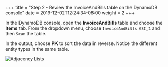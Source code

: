 +++
title = "Step 2 - Review the InvoiceAndBills table on the DynamoDB console"
date = 2019-12-02T12:24:34-08:00
weight = 2
+++

In the DynamoDB console, open the **InvoiceAndBills** table and choose the **Items** tab. From the dropdown menu, choose `InvoiceAndBills GSI_1` and then `Scan` the table.

In the output, choose **PK** to sort the data in reverse. Notice the different entity types in the same table.

![Adjacency Lists](/images/adjacencylist2.png)
